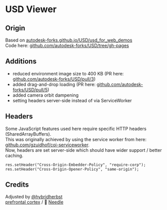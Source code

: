 # USD Viewer

## Origin

Based on [autodesk-forks.github.io/USD/usd_for_web_demos](https://autodesk-forks.github.io/USD/usd_for_web_demos/)  
Code here: [github.com/autodesk-forks/USD/tree/gh-pages](https://github.com/autodesk-forks/USD/tree/gh-pages)

## Additions

- reduced environment image size to 400 KB (PR here: [github.com/autodesk-forks/USD/pull/3](https://github.com/autodesk-forks/USD/pull/3))
- added drag-and-drop loading (PR here: [github.com/autodesk-forks/USD/pull/5](https://github.com/autodesk-forks/USD/pull/5))
- added camera orbit dampening
- setting headers server-side instead of via ServiceWorker

## Headers

Some JavaScript features used here require specific HTTP headers (SharedArrayBuffers).  
This was originally achieved by using the service worker from here: [github.com/gzuidhof/coi-serviceworker](https://github.com/gzuidhof/coi-serviceworker/blob/master/coi-serviceworker.js).  
Now, headers are set server-side which should have wider support / better caching.

```
res.setHeader("Cross-Origin-Embedder-Policy", "require-corp");
res.setHeader("Cross-Origin-Opener-Policy", "same-origin");
```

## Credits

Adjusted by [@hybridherbst](https://twitter.com/hybridherbst)  
[prefrontal cortex](https://prefrontalcortex.de) / 🌵 [Needle](https://needle.tools)
